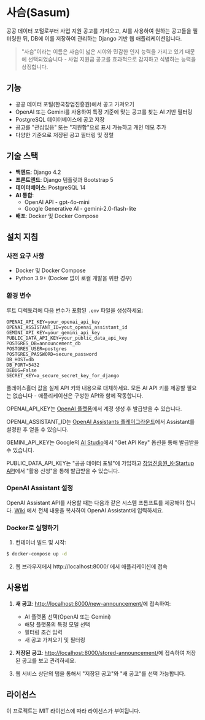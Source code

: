 # 사슴(Sasum)

공공 데이터 포털로부터 사업 지원 공고를 가져오고, AI를 사용하여 원하는 공고들을 필터링한 뒤, DB에 이를 저장하여 관리하는 Django 기반 웹 애플리케이션입니다.

> "사슴"이라는 이름은 사슴이 넓은 시야와 민감한 인지 능력을 가지고 있기 때문에 선택되었습니다 - 사업 지원금 공고를 효과적으로 감지하고 식별하는 능력을 상징합니다.

## 기능

- 공공 데이터 포털(한국창업진흥원)에서 공고 가져오기
- OpenAI 또는 Gemini를 사용하여 특정 기준에 맞는 공고를 찾는 AI 기반 필터링
- PostgreSQL 데이터베이스에 공고 저장
- 공고를 "관심있음" 또는 "지원함"으로 표시 가능하고 개인 메모 추가
- 다양한 기준으로 저장된 공고 필터링 및 정렬

## 기술 스택

- **백엔드**: Django 4.2
- **프론트엔드**: Django 템플릿과 Bootstrap 5
- **데이터베이스**: PostgreSQL 14
- **AI 통합**: 
  - OpenAI API - gpt-4o-mini
  - Google Generative AI - gemini-2.0-flash-lite
- **배포**: Docker 및 Docker Compose

## 설치 지침

### 사전 요구 사항

- Docker 및 Docker Compose
- Python 3.9+ (Docker 없이 로컬 개발을 위한 경우)

### 환경 변수

루트 디렉토리에 다음 변수가 포함된 `.env` 파일을 생성하세요:

```
OPENAI_API_KEY=your_openai_api_key
OPENAI_ASSISTANT_ID=yout_openai_assistant_id
GEMINI_API_KEY=your_gemini_api_key
PUBLIC_DATA_API_KEY=your_public_data_api_key
POSTGRES_DB=announcement_db
POSTGRES_USER=postgres
POSTGRES_PASSWORD=secure_password
DB_HOST=db
DB_PORT=5432
DEBUG=False
SECRET_KEY=a_secure_secret_key_for_django
```

플레이스홀더 값을 실제 API 키와 내용으로 대체하세요. 모든 AI API 키를 제공할 필요는 없습니다 - 애플리케이션은 구성한 API와 함께 작동합니다.

OPENAI_API_KEY는 [OpenAI 플랫폼](https://platform.openai.com)에서 계정 생성 후 발급받을 수 있습니다.

OPENAI_ASSISTANT_ID는 [OpenAI Assistants 플레이그라운드](https://platform.openai.com/playground/assistants)에서 Assistant를 설정한 후 얻을 수 있습니다.

GEMINI_API_KEY는 Google의 [AI Studio](https://makersuite.google.com/)에서 "Get API Key" 옵션을 통해 발급받을 수 있습니다.

PUBLIC_DATA_API_KEY는 "공공 데이터 포털"에 가입하고 [창업진흥원_K-Startup API](https://www.data.go.kr/data/15125364/openapi.do)에서 "활용 신청"을 통해 발급받을 수 있습니다.

### OpenAI Assistant 설정

OpenAI Assistant API를 사용할 때는 다음과 같은 시스템 프롬프트를 제공해야 합니다.
[Wiki](https://github.com/SeventeenthEarth/Sasum/wiki/Prompts-for-OpenAI-Assistant) 에서 전체 내용을 복사하여 OpenAI Assistant에 입력하세요.

### Docker로 실행하기

1. 컨테이너 빌드 및 시작:

```bash
$ docker-compose up -d
```

2. 웹 브라우저에서 http://localhost:8000/ 에서 애플리케이션에 접속


## 사용법

1. **새 공고**: [http://localhost:8000/new-announcement/](http://localhost:8000/new-announcement/)에 접속하여:
   - AI 플랫폼 선택(OpenAI 또는 Gemini)
   - 해당 플랫폼의 특정 모델 선택
   - 필터링 조건 입력
   - 새 공고 가져오기 및 필터링

2. **저장된 공고**: [http://localhost:8000/stored-announcement/](http://localhost:8000/stored-announcement/)에 접속하여 저장된 공고를 보고 관리하세요.

3. 웹 서비스 상단의 탭을 통해서 "저장된 공고"와 "새 공고"를 선택 가능합니다.

## 라이선스

이 프로젝트는 MIT 라이선스에 따라 라이선스가 부여됩니다.
